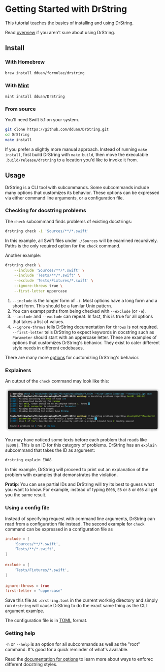 # Getting Started with DrString

This tutorial teaches the basics of installing and using DrString.

Read [overview][] if you aren't sure about using DrString.

[overview]: overview.md

## Install

### With Homebrew

```bash
brew install dduan/formulae/drstring
```

### With [Mint](https://github.com/yonaskolb/Mint)

```
mint install dduan/DrString
```

### From source

You'll need Swift 5.1 on your system.

```bash
git clone https://github.com/dduan/DrString.git
cd DrString
make install
```

If you prefer a slightly more manual approach. Instead of running `make
install`, first build DrString with `make build`, then move the executable
`.build/release/drstring` to a location you'd like to invoke it from.

## Usage

DrString is a CLI tool with subcommands. Some subcommands include many options
that customizes its behavior. These options can be expressed via either command
line arguments, or a configuration file.

### Checking for docstring problems

The `check` subcommand finds problems of existing docstrings:

```bash
drstring check -i 'Sources/**/*.swift'
```

In this example, all Swift files under `./Sources` will be examined recursively.
Paths is the only required option for the `check` command.

Another example:

```bash
drstring check \
    --include 'Sources/**/*.swift' \
    --include 'Tests/**/*.swift' \
    --exclude 'Tests/Fixtures/*.swift' \
    --ignore-throws true \
    --first-letter uppercase
```

1. `--include` is the longer form of `-i`. Most options have a long form and
   a short form. This should be a familar Unix pattern.
2. You can exampt paths from being checked with `--exclude` (or `-e`).
3. `--include` and `--exclude` can repeat. In fact, this is true for all options
   that takes a list of values.
4. `--ignore-throws` tells DrString documentation for `throws` is not required.
   `--first-letter` tells DrString to expect keywords in docstring such as
   `Parameter` should start with an uppercase letter. These are examples of
   options that customizes DrString's behavior. They exist to cater different
   style needs in different codebases.

There are many more [options][] for customizing DrString's behavior.

### Explainers

An output of the `check` command may look like this:

![](Assets/Demo.png)

You may have noticed some texts before each problem that reads like `|E008|`.
This is an ID for this category of problems. DrString has an `explain`
subcommand that takes the ID as argument:

```bash
drstring explain E008
```

In this example, DrString will proceed to print out an explanation of the
problem with examples that demonstrates the violation.

**Protip**: You can use partial IDs and DrString will try its best to guess what
you want to know. For example, instead of typing `E008`, `E8` or `8` or `008`
all get you the same result.

### Using a config file

Instead of specifying request with command line arguments, DrString can read
from a configuration file instead. The second example for `check` command can
be expressed in a configuration file as

```toml
include = [
    'Sources/**/*.swift',
    'Tests/**/*.swift',
]

exclude = [
    'Tests/Fixtures/*.swift',
]

ignore-throws = true
first-letter = "uppercase"
```

Save this file as `.drstring.toml` in the current worknig directory and simply
run `drstring` will cause DrString to do the exact same thing as the CLI
argument examlpe.

The configuration file is in [TOML][] format.

[TOML]: https://github.com/toml-lang/toml

### Getting help

`-h` or `--help` is an option for all subcommands as well as the "root" command.
It's good for a quick reminder of what's available.

Read the [documentation for options][options] to learn more about ways to
enforec different docstring styles.

[options]: Configuration.md

